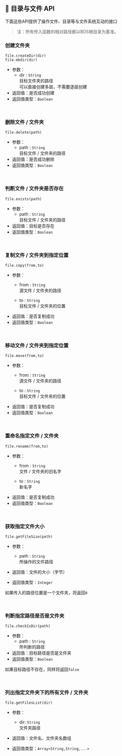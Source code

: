 ## 📂 目录与文件 API

下面这些API提供了操作文件、目录等与文件系统互动的接口

> 注：所有传入函数的相对路径都以BDS根目录为基准。  

### 创建文件夹  

`file.createDir(dir)`  
`file.mkdir(dir)`

- 参数：
  - dir : `String`  
    目标文件夹的路径  
    可以直接创建多层，不需要逐层创建
- 返回值：是否成功创建
- 返回值类型：`Boolean`

<br>

### 删除文件 / 文件夹  

`file.delete(path)`

- 参数：
  - path : `String`  
    目标文件 / 文件夹的路径
- 返回值：是否成功删除
- 返回值类型：`Boolean`

<br>

### 判断文件 / 文件夹是否存在  

`file.exists(path)`

- 参数：
  - path : `String`  
    目标文件 / 文件夹的路径
- 返回值：目标是否存在
- 返回值类型：`Boolean`

<br>

### 复制文件 / 文件夹到指定位置  

`file.copy(from,to)`

- 参数：
  - from : `String`  
    源文件 / 文件夹的路径

  - to : `String`  
    目标文件 / 文件夹的位置
- 返回值：是否复制成功
- 返回值类型：`Boolean`

<br>

### 移动文件 / 文件夹到指定位置  

`file.move(from,to)`

- 参数：
  - from : `String`  
    源文件 / 文件夹的路径

  - to : `String`  
    目标文件 / 文件夹的位置
- 返回值：是否复制成功
- 返回值类型：`Boolean`

<br>

### 重命名指定文件 / 文件夹  

`file.rename(from,to)`

- 参数：
  - from : `String`  
    文件 / 文件夹的旧名字

  - to : `String`  
    新名字
- 返回值：是否复制成功
- 返回值类型：`Boolean`

<br>

### 获取指定文件大小

`file.getFileSize(path)`

- 参数：
  - path : `String`  
    所操作的文件路径

- 返回值：文件的大小（字节）
- 返回值类型：`Integer`

如果传入的路径位置是一个文件夹，将返回`0`

<br>

### 判断指定路径是否是文件夹

`file.checkIsDir(path)`

- 参数：
  - path : `String`  
    所判断的路径
- 返回值：目标路径是否是文件夹
- 返回值类型：`Boolean`

如果目标路径不存在，同样将返回`false`

<br>

### 列出指定文件夹下的所有文件 / 文件夹

`file.getFilesList(dir)`

- 参数：
  - dir: `String`  
    文件夹路径

- 返回值：文件名、文件夹名数组
- 返回值类型：`Array<String,String,...>`

<br>